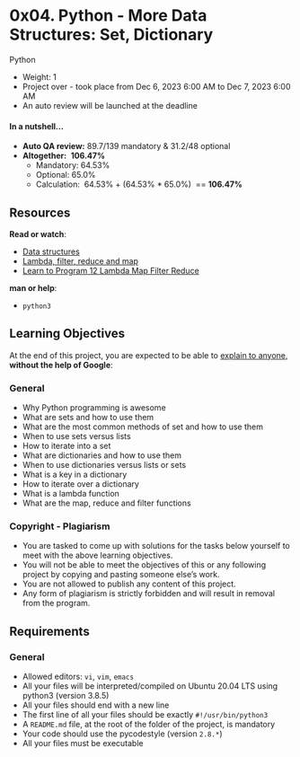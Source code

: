 0x04. Python - More Data Structures: Set, Dictionary
====================================================

Python

*   Weight: 1
*   Project over - took place from Dec 6, 2023 6:00 AM to Dec 7, 2023 6:00 AM
*   An auto review will be launched at the deadline

#### In a nutshell…

*   **Auto QA review:** 89.7/139 mandatory & 31.2/48 optional
*   **Altogether:**  **106.47%**
    *   Mandatory: 64.53%
    *   Optional: 65.0%
    *   Calculation:  64.53% + (64.53% \* 65.0%)  == **106.47%**

Resources
---------

**Read or watch**:

*   [Data structures](/rltoken/GmgoSUtBbHBW8suWkws51g "Data structures")
*   [Lambda, filter, reduce and map](/rltoken/53f4kKVT0-jyzrJstOSJWg "Lambda, filter, reduce and map")
*   [Learn to Program 12 Lambda Map Filter Reduce](/rltoken/v9eyFryhkYmxDI13iTx2VA "Learn to Program 12 Lambda Map Filter Reduce")

**man or help**:

*   `python3`

Learning Objectives
-------------------

At the end of this project, you are expected to be able to [explain to anyone](/rltoken/nbatZmfQyeB03w9ipyFhSw "explain to anyone"), **without the help of Google**:

### General

*   Why Python programming is awesome
*   What are sets and how to use them
*   What are the most common methods of set and how to use them
*   When to use sets versus lists
*   How to iterate into a set
*   What are dictionaries and how to use them
*   When to use dictionaries versus lists or sets
*   What is a key in a dictionary
*   How to iterate over a dictionary
*   What is a lambda function
*   What are the map, reduce and filter functions

### Copyright - Plagiarism

*   You are tasked to come up with solutions for the tasks below yourself to meet with the above learning objectives.
*   You will not be able to meet the objectives of this or any following project by copying and pasting someone else’s work.
*   You are not allowed to publish any content of this project.
*   Any form of plagiarism is strictly forbidden and will result in removal from the program.

Requirements
------------

### General

*   Allowed editors: `vi`, `vim`, `emacs`
*   All your files will be interpreted/compiled on Ubuntu 20.04 LTS using python3 (version 3.8.5)
*   All your files should end with a new line
*   The first line of all your files should be exactly `#!/usr/bin/python3`
*   A `README.md` file, at the root of the folder of the project, is mandatory
*   Your code should use the pycodestyle (version `2.8.*`)
*   All your files must be executable

